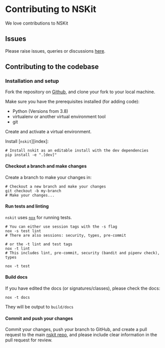 # Contributing to NSKit

We love contributions to NSKit

## Issues

Please raise issues, queries or discussions [here](https://github.com/djpugh/nskit/issues).

## Contributing to the codebase

### Installation and setup

Fork the repository on [Github](https://github.com/djpugh/nskit), and clone your fork to your local machine.

Make sure you have the prerequisites installed (for adding code):
* Python (Versions from 3.8)
* virtualenv or another virtual environment tool
* git

Create and activate a virtual environment.

Install [``nskit``][index]:

```
# Install nskit as an editable install with the dev dependencies
pip install -e ".[dev]"
```

#### Checkout a branch and make changes

Create a branch to make  your changes in:
```
# Checkout a new branch and make your changes
git checkout -b my-branch
# Make your changes...
```

#### Run tests and linting

``nskit`` uses [``nox``](https://nox.thea.codes/en/stable/) for running tests.
```
# You can either use session tags with the -s flag
nox -s test lint
# There are also sessions: security, types, pre-commit

# or the -t lint and test tags
nox -t lint
# This includes lint, pre-commit, security (bandit and pipenv check), types

nox -t test
```

#### Build docs

If you have edited the docs (or signatures/classes), please check the docs:
```
nox -t docs
```

They will be output to ``build/docs``


#### Commit and push your changes

Commit your changes, push your branch to GitHub, and create a pull request to the main [nskit repo](https://github.com/djpugh/nskit), and please include clear information in the pull request for review.
